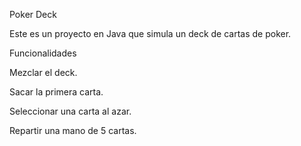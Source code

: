 Poker Deck 

Este es un proyecto en Java que simula un deck de cartas de poker.

 Funcionalidades

Mezclar el deck.

Sacar la primera carta.

Seleccionar una carta al azar.

Repartir una mano de 5 cartas.
